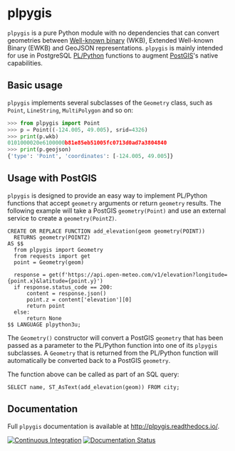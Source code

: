 # plpygis

`plpygis` is a pure Python module with no dependencies that can convert geometries between [Well-known binary](https://en.wikipedia.org/wiki/Well-known_binary) (WKB), Extended Well-known Binary (EWKB) and GeoJSON representations. `plpygis` is mainly intended for use in PostgreSQL [PL/Python](https://www.postgresql.org/docs/current/plpython.html) functions to augment [PostGIS](https://postgis.net/)'s native capabilities.

## Basic usage

`plpygis` implements several subclasses of the `Geometry` class, such as `Point`, `LineString`, `MultiPolygon` and so on:

```python
>>> from plpygis import Point
>>> p = Point((-124.005, 49.005), srid=4326)
>>> print(p.wkb)
0101000020e6100000b81e85eb51005fc0713d0ad7a3804840
>>> print(p.geojson)
{'type': 'Point', 'coordinates': [-124.005, 49.005]}
```

## Usage with PostGIS

`plpygis` is designed to provide an easy way to implement PL/Python functions that accept `geometry` arguments or return `geometry` results. The following example will take a PostGIS `geometry(Point)` and use an external service to create a `geometry(PointZ)`.

``` postgres
CREATE OR REPLACE FUNCTION add_elevation(geom geometry(POINT))
  RETURNS geometry(POINTZ)
AS $$
  from plpygis import Geometry
  from requests import get
  point = Geometry(geom)

  response = get(f'https://api.open-meteo.com/v1/elevation?longitude={point.x}&latitude={point.y}')
  if response.status_code == 200:
      content = response.json()
      point.z = content['elevation'][0]
      return point
  else:
      return None
$$ LANGUAGE plpython3u;
```

The `Geometry()` constructor will convert a PostGIS `geometry` that has been passed as a parameter to the PL/Python function into one of its `plpygis` subclasses. A `Geometry` that is returned from the PL/Python function will automatically be converted back to a PostGIS `geometry`.

The function above can be called as part of an SQL query:

``` postgres
SELECT name, ST_AsText(add_elevation(geom)) FROM city;
```

## Documentation

Full `plpygis` documentation is available at <http://plpygis.readthedocs.io/>.

[![Continuous Integration](https://github.com/bosth/plpygis/workflows/tests/badge.svg)](https://github.com/bosth/plpygis/actions?query=workflow%3A%22tests%22) [![Documentation Status](https://readthedocs.org/projects/plpygis/badge/?version=latest)](http://plpygis.readthedocs.io/en/latest/?badge=latest)
